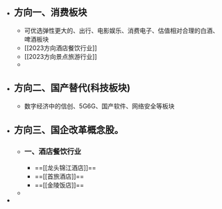 - ## 方向一、消费板块
	- 可优选弹性更大的、出行、电影娱乐、消费电子、估值相对合理的白酒、啤酒板块
	- [[2023方向酒店餐饮行业]]
	- [[2023方向景点旅游行业]]
	-
- ## 方向二、国产替代(科技板块)
	- 数字经济中的信创、5G6G、国产软件、网络安全等板块
- ## 方向三、国企改革概念股。
	- ### 一、酒店餐饮行业
		- ==[[龙头锦江酒店]]==
		- ==[[首旅酒店]]==
		- ==[[金陵饭店]]==
	-
-
